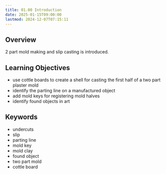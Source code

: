 ```yaml
---
title: 01.00 Introduction
date: 2025-01-15T09:00:00
lastmod: 2024-12-07T07:15:11
---
```


## Overview

2 part mold making and slip casting is introduced.

## Learning Objectives

- use cottle boards to create a shell for casting the first half of a two part plaster mold
- identify the parting line on a manufactured object
- add mold keys for registering mold halves
- identify found objects in art

## Keywords

- undercuts
- slip
- parting line
- mold key
- mold clay
- found object
- two part mold
- cottle board
